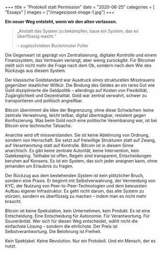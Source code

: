 +++
title = "Protokoll statt Permission"
date = "2020-06-25"
categories = [
    "Essays"
]
images = ["/images/post-image-1.jpg"]
+++

**Ein neuer Weg entsteht, wenn wir den alten verlassen.**

> „Anstatt das System zu bekämpfen, baue ein System, das es überflüssig macht.“
> 
> – zugeschrieben Buckminster Fuller

Die Gegenwart ist geprägt von Zentralisierung, digitaler Kontrolle und einem Finanzsystem, das Vertrauen verlangt, aber wenig zurückgibt. Für Bitcoiner stellt sich nicht mehr die Frage nach dem Ob, sondern nach dem Wie des Rückzugs aus diesem System.

Der klassische Goldstandard war Ausdruck eines strukturellen Misstrauens gegenüber staatlicher Willkür. Die Bindung des Geldes an ein rares Gut wie Gold disziplinierte die Geldpolitik – allerdings auf Kosten von Flexibilität, Zugänglichkeit und Dezentralität. Gold war zentral verwahrt, schwer zu transportieren und politisch angreifbar.

Bitcoin übernimmt die Idee der Begrenzung, ohne diese Schwächen: keine zentrale Verwahrung, leicht teilbar, digital übertragbar, resistent gegen Konfiszierung. Was beim Gold noch eine politische Vereinbarung war, ist bei Bitcoin eine technische Tatsache.

Anarchie wird oft missverstanden. Sie ist keine Ablehnung von Ordnung, sondern von Herrschaft. Sie setzt auf freiwillige Strukturen statt auf Zwang, auf Verantwortung statt auf Kontrolle. Bitcoin ist in diesem Sinne anarchisch. Es gibt keine zentrale Autorität, keine Intervention, kein Gatekeeping. Teilhabe ist offen, Regeln sind transparent, Entscheidungen beruhen auf Konsens. Es ist ein System, das sich jeder aneignen kann, ohne jemanden um Erlaubnis zu fragen.

Der Rückzug aus dem bestehenden System ist kein plötzlicher Bruch, sondern eine Praxis. Er beginnt mit Selbstverwahrung, der Vermeidung von KYC, der Nutzung von Peer-to-Peer-Technologien und dem bewussten Aufbau eigener Infrastruktur. Es geht nicht darum, das alte System zu stürzen, sondern es überflüssig zu machen – indem man es nicht mehr braucht.

Bitcoin ist keine Spekulation, kein Unternehmen, kein Produkt. Es ist eine Entscheidung. Eine Entscheidung für Autonomie. Für Verantwortung. Für Souveränität. Wer sich für diesen Weg entscheidet, wählt nicht die einfachste Lösung – sondern die ehrlichste. Der Preis ist Selbstverantwortung. Die Belohnung ist Freiheit.

Kein Spektakel. Keine Revolution. Nur ein Protokoll. Und ein Mensch, der es nutzt.